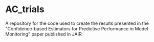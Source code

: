 # AC_trials
A repository for the code used to create the results presented in the "Confidence-based Estimators for Predictive Performance in Model Monitoring" paper published in JAIR

